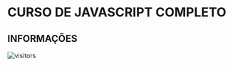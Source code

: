 # CURSO DE JAVASCRIPT COMPLETO

## INFORMAÇÕES

![visitors](https://visitor-badge.glitch.me/badge?page_id=Devgeeknerd.curso-de-javascript-completo "Total de Visitas")
